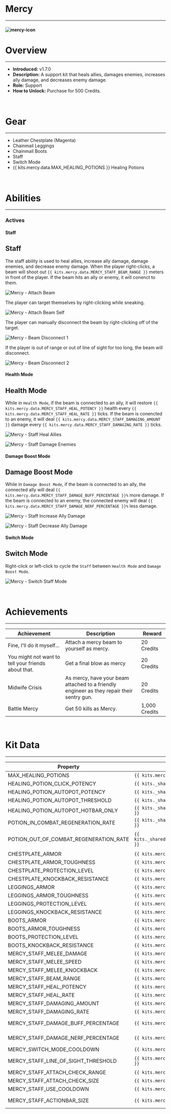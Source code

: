 # Mercy

---

#### ![mercy-icon](../assets/icons/kits/mercy-icon.jpg)

# Overview

---

- **Introduced:** v1.7.0
- **Description:** A support kit that heals allies, damages enemies, increases ally damage, and decreases enemy damage.
- **Role:** Support
- **How to Unlock:** Purchase for 500 Credits.

<br />

# Gear

---

- Leather Chestplate (Magenta)
- Chainmail Leggings
- Chainmail Boots
- Staff
- Switch Mode
- {{ kits.mercy.data.MAX_HEALING_POTIONS }} Healing Potions

<br />

# Abilities

---

### Actives

<!-- tabs:start -->

#### **Staff**

## Staff

The staff ability is used to heal allies, increase ally damage, damage enemies, and decrease enemy damage. When the player right-clicks, a beam will shoot out `{{ kits.mercy.data.MERCY_STAFF_BEAM_RANGE }}` meters in front of the player. If the beam hits an ally or enemy, it will conenct to them.

![Mercy - Attach Beam](../assets/kits/mercy/Mercy%20-%20Attach%20Beam.gif)

The player can target themselves by right-clicking while sneaking.

![Mercy - Attach Beam Self](../assets/kits/mercy/Mercy%20-%20Attach%20Beam%20Self.gif)

The player can manually disconnect the beam by right-clicking off of the target.

![Mercy - Beam Disconnect 1](../assets/kits/mercy/Mercy%20-%20Beam%20Disconnect%201.gif)

If the player is out of range or out of line of sight for too long, the beam will disconnect.

![Mercy - Beam Disconnect 2](../assets/kits/mercy/Mercy%20-%20Beam%20Disconnect%202.gif)

<!-- tabs:start -->

#### **Health Mode**

## Health Mode

While in `Health Mode`, if the beam is connected to an ally, it will restore `{{ kits.mercy.data.MERCY_STAFF_HEAL_POTENCY }}` health every `{{ kits.mercy.data.MERCY_STAFF_HEAL_RATE }}` ticks. If the beam is conencted to an enemy, it will deal `{{ kits.mercy.data.MERCY_STAFF_DAMAGING_AMOUNT }}` damage every `{{ kits.mercy.data.MERCY_STAFF_DAMAGING_RATE }}` ticks.

![Mercy - Staff Heal Allies](../assets/kits/mercy/Mercy%20-%20Staff%20Heal%20Allies.gif)

![Mercy - Staff Damage Enemies](../assets/kits/mercy/Mercy%20-%20Staff%20Damage%20Enemies.gif)

#### **Damage Boost Mode**

## Damage Boost Mode

While in `Damage Boost Mode`, if the beam is connected to an ally, the connected ally will deal `{{ kits.mercy.data.MERCY_STAFF_DAMAGE_BUFF_PERCENTAGE }}%` more damage. If the beam is connected to an enemy, the connected enemy will deal `{{ kits.mercy.data.MERCY_STAFF_DAMAGE_NERF_PERCENTAGE }}%` less damage.

![Mercy - Staff Increase Ally Damage](../assets/kits/mercy/Mercy%20-%20Staff%20Increase%20Ally%20Damage.gif)

![Mercy - Staff Decrease Ally Damage](../assets/kits/mercy/Mercy%20-%20Staff%20Decrease%20Ally%20Damage.gif)

<!-- tabs:end -->

#### **Switch Mode**

## Switch Mode

Right-click or left-click to cycle the `Staff` between `Health Mode` and `Damage Boost Mode`.

![Mercy - Switch Staff Mode](../assets/kits/mercy/Mercy%20-%20Switch%20Staff%20Mode.gif)

<!-- tabs:end -->

<br />

# Achievements

---

<!-- prettier-ignore -->
| Achievement | Description | Reward |
| ----------- | ----------- | ------ |
| Fine, I'll do it myself... | Attach a mercy beam to yourself as mercy. | 20 Credits |
| You might not want to tell your friends about that. | Get a final blow as mercy | 20 Credits |
| Midwife Crisis | As mercy, have your beam attached to a friendly engineer as they repair their sentry gun. | 20 Credits |
| Battle Mercy | Get 50 kills as Mercy. | 1,000 Credits |

<br />

# Kit Data

---

<!-- prettier-ignore -->
| Property | Value | Description |
|----------|-------|-------------|
| MAX_HEALING_POTIONS | `{{ kits.mercy.data.MAX_HEALING_POTIONS }}` | {{ kitDataSharedDescriptions.MAX_HEALING_POTIONS }} |
| HEALING_POTION_CLICK_POTENCY | `{{ kits._shared.data.HEALING_POTION_CLICK_POTENCY }}` | {{ kitDataSharedDescriptions.HEALING_POTION_CLICK_POTENCY }} |
| HEALING_POTION_AUTOPOT_POTENCY | `{{ kits._shared.data.HEALING_POTION_AUTOPOT_POTENCY }}` | {{ kitDataSharedDescriptions.HEALING_POTION_AUTOPOT_POTENCY }} |
| HEALING_POTION_AUTOPOT_THRESHOLD | `{{ kits._shared.data.HEALING_POTION_AUTOPOT_THRESHOLD }}` | {{ kitDataSharedDescriptions.HEALING_POTION_AUTOPOT_THRESHOLD }} |
| HEALING_POTION_AUTOPOT_HOTBAR_ONLY | `{{ kits._shared.data.HEALING_POTION_AUTOPOT_HOTBAR_ONLY }}` | {{ kitDataSharedDescriptions.HEALING_POTION_AUTOPOT_HOTBAR_ONLY }} |
| POTION_IN_COMBAT_REGENERATION_RATE | `{{ kits._shared.data.POTION_IN_COMBAT_REGENERATION_RATE }}` | {{ kitDataSharedDescriptions.POTION_IN_COMBAT_REGENERATION_RATE }} |
| POTION_OUT_OF_COMBAT_REGENERATION_RATE | `{{ kits._shared.data.POTION_OUT_OF_COMBAT_REGENERATION_RATE }}` | {{ kitDataSharedDescriptions.POTION_OUT_OF_COMBAT_REGENERATION_RATE }} |
| CHESTPLATE_ARMOR | `{{ kits.mercy.data.CHESTPLATE_ARMOR }}` | {{ kitDataSharedDescriptions.CHESTPLATE_ARMOR }} |
| CHESTPLATE_ARMOR_TOUGHNESS | `{{ kits.mercy.data.CHESTPLATE_ARMOR_TOUGHNESS }}` | {{ kitDataSharedDescriptions.CHESTPLATE_ARMOR_TOUGHNESS }} |
| CHESTPLATE_PROTECTION_LEVEL | `{{ kits.mercy.data.CHESTPLATE_PROTECTION_LEVEL }}` | {{ kitDataSharedDescriptions.CHESTPLATE_PROTECTION_LEVEL }} |
| CHESTPLATE_KNOCKBACK_RESISTANCE | `{{ kits.mercy.data.CHESTPLATE_KNOCKBACK_RESISTANCE }}` | {{ kitDataSharedDescriptions.CHESTPLATE_KNOCKBACK_RESISTANCE }} |
| LEGGINGS_ARMOR | `{{ kits.mercy.data.LEGGINGS_ARMOR }}` | {{ kitDataSharedDescriptions.LEGGINGS_ARMOR }} |
| LEGGINGS_ARMOR_TOUGHNESS | `{{ kits.mercy.data.LEGGINGS_ARMOR_TOUGHNESS }}` | {{ kitDataSharedDescriptions.LEGGINGS_ARMOR_TOUGHNESS }} |
| LEGGINGS_PROTECTION_LEVEL | `{{ kits.mercy.data.LEGGINGS_PROTECTION_LEVEL }}` | {{ kitDataSharedDescriptions.LEGGINGS_PROTECTION_LEVEL }} |
| LEGGINGS_KNOCKBACK_RESISTANCE | `{{ kits.mercy.data.LEGGINGS_KNOCKBACK_RESISTANCE }}` | {{ kitDataSharedDescriptions.LEGGINGS_KNOCKBACK_RESISTANCE }} |
| BOOTS_ARMOR | `{{ kits.mercy.data.BOOTS_ARMOR }}` | {{ kitDataSharedDescriptions.BOOTS_ARMOR }} |
| BOOTS_ARMOR_TOUGHNESS | `{{ kits.mercy.data.BOOTS_ARMOR_TOUGHNESS }}` | {{ kitDataSharedDescriptions.BOOTS_ARMOR_TOUGHNESS }} |
| BOOTS_PROTECTION_LEVEL | `{{ kits.mercy.data.BOOTS_PROTECTION_LEVEL }}` | {{ kitDataSharedDescriptions.BOOTS_PROTECTION_LEVEL }} |
| BOOTS_KNOCKBACK_RESISTANCE | `{{ kits.mercy.data.BOOTS_KNOCKBACK_RESISTANCE }}` | {{ kitDataSharedDescriptions.BOOTS_KNOCKBACK_RESISTANCE }} |
| MERCY_STAFF_MELEE_DAMAGE | `{{ kits.mercy.data.MERCY_STAFF_MELEE_DAMAGE }}` | The base damage of the staff. |
| MERCY_STAFF_MELEE_SPEED | `{{ kits.mercy.data.MERCY_STAFF_MELEE_SPEED }}` | The base speed of the staff. |
| MERCY_STAFF_MELEE_KNOCKBACK | `{{ kits.mercy.data.MERCY_STAFF_MELEE_KNOCKBACK }}` | The knockback level of the staff. |
| MERCY_STAFF_BEAM_RANGE | `{{ kits.mercy.data.MERCY_STAFF_BEAM_RANGE }}` | The connection range, in meters, of the staff. |
| MERCY_STAFF_HEAL_POTENCY | `{{ kits.mercy.data.MERCY_STAFF_HEAL_POTENCY }}` | The amount of health that the staff heals to allies while in Health Mode. |
| MERCY_STAFF_HEAL_RATE | `{{ kits.mercy.data.MERCY_STAFF_HEAL_RATE }}` | The rate, in ticks, that the staff heals allies. |
| MERCY_STAFF_DAMAGING_AMOUNT | `{{ kits.mercy.data.MERCY_STAFF_DAMAGING_AMOUNT }}` | The amount of damage that the staff deals to enemies while in Health Mode.|
| MERCY_STAFF_DAMAGING_RATE | `{{ kits.mercy.data.MERCY_STAFF_DAMAGING_RATE }}` | The rate, in ticks, that the staff deals damage to enemies. |
| MERCY_STAFF_DAMAGE_BUFF_PERCENTAGE | `{{ kits.mercy.data.MERCY_STAFF_DAMAGE_BUFF_PERCENTAGE }}` | The damage increase percentage that the staff provides to allies while in Damage Boost Mode. |
| MERCY_STAFF_DAMAGE_NERF_PERCENTAGE | `{{ kits.mercy.data.MERCY_STAFF_DAMAGE_NERF_PERCENTAGE }}` | The damage decrease percentage that the staff inflicts to enemies while in Damage Boost Mode. |
| MERCY_SWITCH_MODE_COOLDOWN | `{{ kits.mercy.data.MERCY_SWITCH_MODE_COOLDOWN }}` | The cooldown, in ticks, of the Switch Mode Ability.  |
| MERCY_STAFF_LINE_OF_SIGHT_THRESHOLD | `{{ kits.mercy.data.MERCY_STAFF_LINE_OF_SIGHT_THRESHOLD }}` | The threshold, in ticks, that the beam will become disconnected for being out of line of sight. |
| MERCY_STAFF_ATTACH_CHECK_RANGE | `{{ kits.mercy.data.MERCY_STAFF_ATTACH_CHECK_RANGE }}` | The beam's initial connection range in meters. |
| MERCY_STAFF_ATTACH_CHECK_SIZE | `{{ kits.mercy.data.MERCY_STAFF_ATTACH_CHECK_SIZE }}` | The size of the hitbox that is used during the beam's initial connection. |
| MERCY_STAFF_USE_COOLDOWN | `{{ kits.mercy.data.MERCY_STAFF_USE_COOLDOWN }}` | The cooldown, in ticks, after using the staff ability. |
| MERCY_STAFF_ACTIONBAR_SIZE | `{{ kits.mercy.data.MERCY_STAFF_ACTIONBAR_SIZE }}` | The size of the connected ally's health bar that is displayed in the player's actionbar. |
